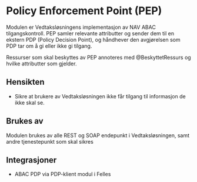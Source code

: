 # Policy Enforcement Point (PEP)

Modulen er Vedtaksløsningens implementasjon av NAV ABAC tilgangskontroll. PEP samler relevante attributter og sender dem til en ekstern PDP (Policy Decision Point), og håndhever den avgjørelsen som PDP tar om å gi eller ikke gi tilgang.

Ressurser som skal beskyttes av PEP annoteres med @BeskyttetRessurs og hvilke attributter som gjelder.

## Hensikten

* Sikre at brukere av Vedtaksløsningen ikke får tilgang til informasjon de ikke skal se.

## Brukes av

Modulen brukes av alle REST og SOAP endepunkt i Vedtaksløsningen, samt andre tjenestepunkt som skal sikres
 
## Integrasjoner
* ABAC PDP via PDP-klient modul i Felles 
